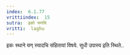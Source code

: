 ```yaml
---
index:  6.1.77
vrittiindex:  15
sutra:  इको यणचि
vritti:  laghu 
---
```


इकः स्थाने यण् स्यादचि संहितायां विषये. सुधी उपास्य इति स्थिते..

